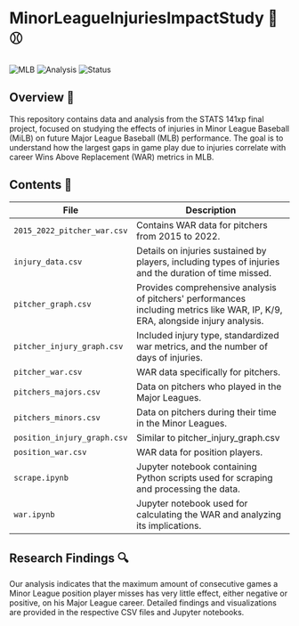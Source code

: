 # MinorLeagueInjuriesImpactStudy 🏥⚾

![MLB](https://img.shields.io/badge/data-MLB-blue)
![Analysis](https://img.shields.io/badge/type-analysis-green)
![Status](https://img.shields.io/badge/status-complete-brightgreen)

## Overview 📖
This repository contains data and analysis from the STATS 141xp final project, focused on studying the effects of injuries in Minor League Baseball (MiLB) on future Major League Baseball (MLB) performance. The goal is to understand how the largest gaps in game play due to injuries correlate with career Wins Above Replacement (WAR) metrics in MLB.

## Contents 📂
| File                     | Description |
|--------------------------|-------------|
| `2015_2022_pitcher_war.csv` | Contains WAR data for pitchers from 2015 to 2022. |
| `injury_data.csv`        | Details on injuries sustained by players, including types of injuries and the duration of time missed. |
| `pitcher_graph.csv`      | Provides comprehensive analysis of pitchers' performances including metrics like WAR, IP, K/9, ERA, alongside injury analysis. |
| `pitcher_injury_graph.csv` | Included injury type, standardized war metrics, and the number of days of injuries. |
| `pitcher_war.csv`        | WAR data specifically for pitchers. |
| `pitchers_majors.csv`    | Data on pitchers who played in the Major Leagues. |
| `pitchers_minors.csv`    | Data on pitchers during their time in the Minor Leagues. |
| `position_injury_graph.csv` | Similar to pitcher_injury_graph.csv |
| `position_war.csv`       | WAR data for position players. |
| `scrape.ipynb`           | Jupyter notebook containing Python scripts used for scraping and processing the data. |
| `war.ipynb`              | Jupyter notebook used for calculating the WAR and analyzing its implications. |

## Research Findings 🔍
Our analysis indicates that the maximum amount of consecutive games a Minor League position player misses has very little effect, either negative or positive, on his Major League career. Detailed findings and visualizations are provided in the respective CSV files and Jupyter notebooks.
